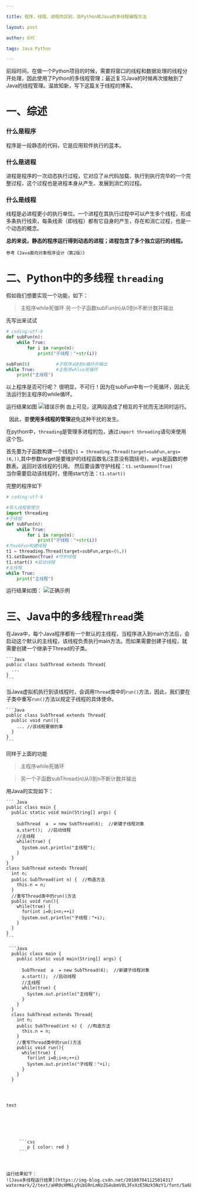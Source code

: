 ```yaml
---

title: 程序、线程、进程的区别，及Python和Java的多线程编程方法

layout: post

author: GYC

tags: Java Python 

---
```


前段时间，在做一个Python项目的时候，需要将窗口的线程和数据处理的线程分开处理，因此使用了Python的多线程管理；最近复习Java的时候再次接触到了Java的线程管理。温故知新，写下这篇关于线程的博客。


# 一、综述

### 什么是程序
程序是一段静态的代码，它是应用软件执行的蓝本。

### 什么是进程
进程是程序的一次动态执行过程，它对应了从代码加载、执行到执行完毕的一个完整过程，这个过程也是进程本身从产生、发展到消亡的过程。

### 什么是线程
线程是必进程更小的执行单位。一个进程在其执行过程中可以产生多个线程，形成多条执行线索，每条线索（即线程）都有它自身的产生，存在和消亡过程，也是一个动态的概念。

**总的来说，静态的程序运行得到动态的进程；进程包含了多个独立运行的线程。**

`参考《Java面向对象程序设计（第2版）》`

# 二、Python中的多线程 `threading`
假如我们想要实现一个功能，如下：

> 主程序while死循环
> 另一个子函数subFun(n)从0到n不断计数并输出

先写出来试试

``` Python
# coding:utf-8
def subFun(n):
    while True:
        for i in range(n):
            print("子线程："+str(i))

subFun(6)          #子程序从0到n循环并输出
while True:        #主程序whlie死循环
    print("主线程")
```

以上程序是否可行呢？
很明显，不可行！因为在subFun中有一个死循环，因此无法运行到主程序的while循环。

运行结果如图
![错误示例](https://img-blog.csdn.net/201807022139367?watermark/2/text/aHR0cHM6Ly9ibG9nLmNzZG4ubmV0L3FxXzE5Nzk5NzY1/font/5a6L5L2T/fontsize/400/fill/I0JBQkFCMA==/dissolve/70)
由上可见，这两段造成了相互的干扰而无法同时运行。

&nbsp;
因此，要**使用多线程的管理**避免这种干扰的发生。

在python中，`threading`是管理多进程的包，通过`import threading`语句来使用这个包。

首先要为子函数构建一个线程`t1 = threading.Thread(target=subFun,args=(6,))`,其中参数target是要维护的线程函数名(注意没有圆括号)，args是函数的参数表。返回对该线程的引用。
然后要设置守护线程：`t1.setDaemon(True)`    
当你需要启动该线程时，使用start方法：`t1.start()`

完整的程序如下

```Python
# coding:utf-8

#导入线程管理包
import threading
#子线程
def subFun(n):
    while True:
        for i in range(n):
            print("子线程："+str(i))
#为subFun构建线程
t1 = threading.Thread(target=subFun,args=(6,))  
t1.setDaemon(True) #守护线程
t1.start() #启动线程
#主线程
while True:
    print("主线程")
```
运行结果如图：
![正确示例](https://img-blog.csdn.net/20180702215600173?watermark/2/text/aHR0cHM6Ly9ibG9nLmNzZG4ubmV0L3FxXzE5Nzk5NzY1/font/5a6L5L2T/fontsize/400/fill/I0JBQkFCMA==/dissolve/70)

# 三、Java中的多线程`Thread`类
在Java中，每个Java程序都有一个默认的主线程，当程序进入到main方法后，会启动这个默认的主线程，该线程负责执行main方法。而如果需要创建子线程，就需要创建一个继承于Thread的子类。

    ```Java
    public class SubThread extends Thread{
      ...
    }
    ```
当Java虚拟机执行到该线程时，会调用`Thread`类中的`run()`方法，因此，我们要在子类中重写`run()`方法以规定子线程的具体使命。

    ```Java
    public class SubThread extends Thread{
      public void run(){
        ... //该线程要做的事
      }
    }
    ```
同样于上面的功能

> 主程序while死循环

> 另一个子函数subThread(n)从0到n不断计数并输出

用Java的实现如下：

    ``` Java
    public class main {
      public static void main(String[] args) {	
        
        SubThread  a  = new SubThread(6);  //新建子线程对象
        a.start();  //启动线程	
        //主线程
        while(true) {
          System.out.println("主线程");
        }
      }
    }
    class SubThread extends Thread{
      int n;
      public SubThread(int n) {  //构造方法
        this.n = n;
      }
      //重写Thread类中的run()方法
      public void run(){
        while(true) {
          for(int i=0;i<n;++i)
          System.out.println("子线程："+i);	
        }
      }
    }
    ```
```
 ```Java
  public class main {
    public static void main(String[] args) {	
      
      SubThread  a  = new SubThread(6);  //新建子线程对象
      a.start();  //启动线程	
      //主线程
      while(true) {
        System.out.println("主线程");
      }
    }
  }
  class SubThread extends Thread{
    int n;
    public SubThread(int n) {  //构造方法
      this.n = n;
    }
    //重写Thread类中的run()方法
    public void run(){
      while(true) {
        for(int i=0;i<n;++i)
        System.out.println("子线程："+i);	
      }
    }
  }
 ```
```


```
<pre>
<code class="language-Java">
test
</code>
</pre>
```




	 ```css
		p { color: red }
	 ```
   


运行结果如下：
![Java多线程运行结果](https://img-blog.csdn.net/20180704112501431?watermark/2/text/aHR0cHM6Ly9ibG9nLmNzZG4ubmV0L3FxXzE5Nzk5NzY1/font/5a6L5L2T/fontsize/400/fill/I0JBQkFCMA==/dissolve/70)

